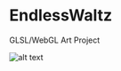 # EndlessWaltz
GLSL/WebGL Art Project




![alt text](https://media.giphy.com/media/61Z7SCk4am19S0IelC/giphy.gif "Logo Title Text 1")
